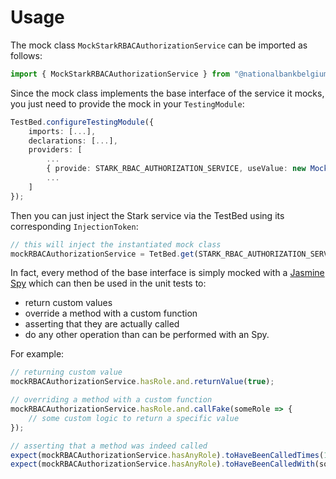 # Usage

The mock class `MockStarkRBACAuthorizationService` can be imported as follows:

```typescript
import { MockStarkRBACAuthorizationService } from "@nationalbankbelgium/stark-rbac/testing";
```

Since the mock class implements the base interface of the service it mocks, you just need to provide the mock in your `TestingModule`:

```typescript
TestBed.configureTestingModule({
    imports: [...],
    declarations: [...],
    providers: [
        ...
        { provide: STARK_RBAC_AUTHORIZATION_SERVICE, useValue: new MockStarkRBACAuthorizationService() },
        ...
    ]
});
```

Then you can just inject the Stark service via the TestBed using its corresponding `InjectionToken`:

```typescript
// this will inject the instantiated mock class
mockRBACAuthorizationService = TetBed.get(STARK_RBAC_AUTHORIZATION_SERVICE);
```

In fact, every method of the base interface is simply mocked
with a [Jasmine Spy](https://jasmine.github.io/api/3.5/Spy.html) which can then be used in the unit tests to:

-   return custom values
-   override a method with a custom function
-   asserting that they are actually called
-   do any other operation than can be performed with an Spy.

For example:

```typescript
// returning custom value
mockRBACAuthorizationService.hasRole.and.returnValue(true);

// overriding a method with a custom function
mockRBACAuthorizationService.hasRole.and.callFake(someRole => {
	// some custom logic to return a specific value
});

// asserting that a method was indeed called
expect(mockRBACAuthorizationService.hasAnyRole).toHaveBeenCalledTimes(1);
expect(mockRBACAuthorizationService.hasAnyRole).toHaveBeenCalledWith(someRoles);
```
